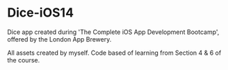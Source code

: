 # Dice-iOS14
Dice app created during 'The Complete iOS App Development Bootcamp', offered by the London App Brewery.

All assets created by myself. Code based of learning from Section 4 & 6 of the course.
